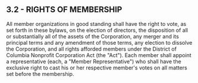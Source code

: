 ## **3.2 - RIGHTS OF MEMBERSHIP**

All member organizations in good standing shall have the right to vote, as set forth in these bylaws, on the election of directors, the disposition of all or substantially all of the assets of the Corporation, any merger and its principal terms and any amendment of those terms, any election to dissolve the Corporation, and all rights afforded members under the District of Columbia Nonprofit Corporation Act (the "Act"). Each member shall appoint a representative (each, a "Member Representative") who shall have the exclusive right to cast his or her respective member's votes on all matters set before the membership. 
